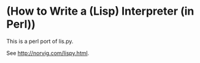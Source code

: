(How to Write a (Lisp) Interpreter (in Perl))
=============================================

This is a perl port of lis.py.

See http://norvig.com/lispy.html.
